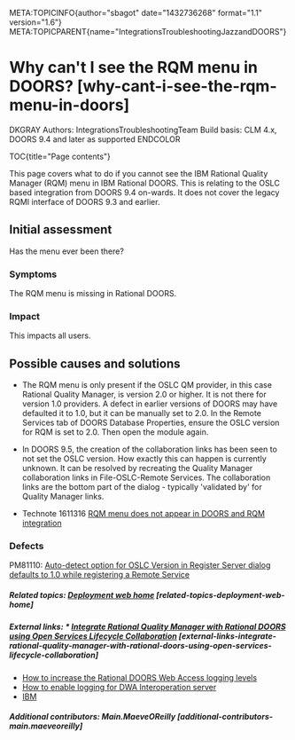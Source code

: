 META:TOPICINFO{author="sbagot" date="1432736268" format="1.1"
version="1.6"}
META:TOPICPARENT{name="IntegrationsTroubleshootingJazzandDOORS"}

# Why can't I see the RQM menu in DOORS? [why-cant-i-see-the-rqm-menu-in-doors]

DKGRAY Authors: IntegrationsTroubleshootingTeam Build basis: CLM 4.x,
DOORS 9.4 and later as supported ENDCOLOR

TOC{title="Page contents"}

This page covers what to do if you cannot see the IBM Rational Quality
Manager (RQM) menu in IBM Rational DOORS. This is relating to the OSLC
based integration from DOORS 9.4 on-wards. It does not cover the legacy
RQMI interface of DOORS 9.3 and earlier.

## Initial assessment

Has the menu ever been there?

### Symptoms

The RQM menu is missing in Rational DOORS.

### Impact

This impacts all users.

## Possible causes and solutions

-   The RQM menu is only present if the OSLC QM provider, in this case
    Rational Quality Manager, is version 2.0 or higher. It is not there
    for version 1.0 providers. A defect in earlier versions of DOORS may
    have defaulted it to 1.0, but it can be manually set to 2.0. In the
    Remote Services tab of DOORS Database Properties, ensure the OSLC
    version for RQM is set to 2.0. Then open the module again.

<!-- -->

-   In DOORS 9.5, the creation of the collaboration links has been seen
    to not set the OSLC version. How exactly this can happen is
    currently unknown. It can be resolved by recreating the Quality
    Manager collaboration links in File-OSLC-Remote Services. The
    collaboration links are the bottom part of the dialog - typically
    'validated by' for Quality Manager links.

<!-- -->

-   Technote 1611316 [RQM menu does not appear in DOORS and RQM
    integration](http://www.ibm.com/support/docview.wss?uid=swg21611316)

### Defects

PM81110: [Auto-detect option for OSLC Version in Register Server dialog
defaults to 1.0 while registering a Remote
Service](http://www.ibm.com/support/docview.wss?uid=swg1PM81110)

##### Related topics: [Deployment web home](DeploymentWebHome) [related-topics-deployment-web-home]

##### External links: \* [Integrate Rational Quality Manager with Rational DOORS using Open Services Lifecycle Collaboration](https://jazz.net/library/article/1020/) [external-links-integrate-rational-quality-manager-with-rational-doors-using-open-services-lifecycle-collaboration]

-   [How to increase the Rational DOORS Web Access logging
    levels](http://www.ibm.com/support/docview.wss?uid=swg21456938)
-   [How to enable logging for DWA Interoperation
    server](http://www.ibm.com/support/docview.wss?uid=swg21397464)
-   [IBM](https://www.ibm.com)

##### Additional contributors: Main.MaeveOReilly [additional-contributors-main.maeveoreilly]
